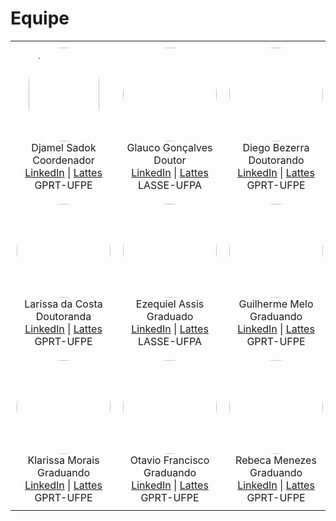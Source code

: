 # Equipe

<div align="center">
<table border="0" style="margin-left: auto; margin-right: auto;">
<tr>
<td align="center" style="padding: 10px;"><img src="http://servicosweb.cnpq.br/wspessoa/servletrecuperafoto?tipo=1&id=K4790085E0" width="113" height="150" style="border-radius: 75px;"><br>Djamel Sadok<br>Coordenador<br><a href="https://www.linkedin.com">LinkedIn</a> | <a href="http://lattes.cnpq.br">Lattes</a><br>GPRT-UFPE</td>
<td align="center" style="padding: 10px;"><img src="https://avatars.githubusercontent.com/u/7674115?size=150" width="150" height="150" style="border-radius: 75px;"><br>Glauco Gonçalves<br>Doutor<br><a href="https://www.linkedin.com">LinkedIn</a> | <a href="http://lattes.cnpq.br">Lattes</a><br>LASSE-UFPA</td>
<td align="center" style="padding: 10px;"><img src="https://avatars.githubusercontent.com/u/14842639?size=150" width="150" height="150" style="border-radius: 75px;"><br>Diego Bezerra<br>Doutorando<br><a href="https://www.linkedin.com">LinkedIn</a> | <a href="http://lattes.cnpq.br">Lattes</a><br>GPRT-UFPE</td>
</tr>
<tr>
<td align="center" style="padding: 10px;"><img src="https://media.licdn.com/dms/image/C4D03AQEAjYChQq2RdA/profile-displayphoto-shrink_200_200/0/1620424985752?e=1718841600&v=beta&t=UqifA3OlawFMhomeqfxmZxuOZg5nRtglkh2Dgtty0f8" width="150" height="150" style="border-radius: 75px;"><br>Larissa da Costa<br>Doutoranda<br><a href="https://www.linkedin.com">LinkedIn</a> | <a href="http://lattes.cnpq.br">Lattes</a><br>GPRT-UFPE</td>
<td align="center" style="padding: 10px;"><img src="https://avatars.githubusercontent.com/u/72095425?size=150" width="150" height="150" style="border-radius: 75px;"><br>Ezequiel Assis<br>Graduado<br><a href="https://www.linkedin.com">LinkedIn</a> | <a href="http://lattes.cnpq.br">Lattes</a><br>LASSE-UFPA</td>
<td align="center" style="padding: 10px;"><img src="https://avatars.githubusercontent.com/u/85590696?size=150" width="150" height="150" style="border-radius: 75px;"><br>Guilherme Melo<br>Graduando<br><a href="https://www.linkedin.com">LinkedIn</a> | <a href="http://lattes.cnpq.br">Lattes</a><br>GPRT-UFPE</td>
</tr>
<tr>
<td align="center" style="padding: 10px;"><img src="https://avatars.githubusercontent.com/u/96447435?size=150" width="150" height="150" style="border-radius: 75px;"><br>Klarissa Morais<br>Graduando<br><a href="https://www.linkedin.com">LinkedIn</a> | <a href="http://lattes.cnpq.br">Lattes</a><br>GPRT-UFPE</td>
<td align="center" style="padding: 10px;"><img src="https://avatars.githubusercontent.com/u/105547941?size=150" width="150" height="150" style="border-radius: 75px;"><br>Otavio Francisco<br>Graduando<br><a href="https://www.linkedin.com">LinkedIn</a> | <a href="http://lattes.cnpq.br">Lattes</a><br>GPRT-UFPE</td>
<td align="center" style="padding: 10px;"><img src="https://avatars.githubusercontent.com/u/112202209?size=150" width="150" height="150" style="border-radius: 75px;"><br>Rebeca Menezes<br>Graduando<br><a href="https://www.linkedin.com">LinkedIn</a> | <a href="http://lattes.cnpq.br">Lattes</a><br>GPRT-UFPE</td>
</tr>
</table>
</div>
